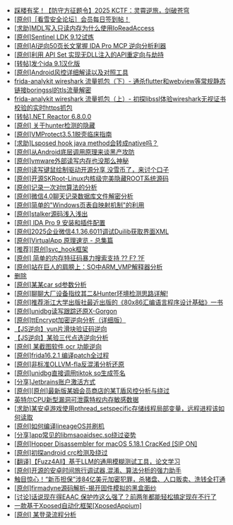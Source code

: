 + [踩楼有奖！【防守方征题令】2025 KCTF：灵霄逆旅，剑破苍穹](https://bbs.kanxue.com/thread-286311.htm)
+ [[原创]［看雪安全论坛］会员每日签到帖！](https://bbs.kanxue.com/thread-128928.htm)
+ [[求助]MDL写入只读内存为什么使用IoReadAccess](https://bbs.kanxue.com/thread-286010.htm)
+ [[原创]Sentinel LDK 9.12试炼](https://bbs.kanxue.com/thread-286836.htm)
+ [[原创]AI逆向50页长文掌握 IDA Pro MCP 逆向分析利器](https://bbs.kanxue.com/thread-286813.htm)
+ [[原创]利用 API Set 实现无DLL注入的API重定向与劫持](https://bbs.kanxue.com/thread-286823.htm)
+ [[转帖]发个ida 9.1汉化版](https://bbs.kanxue.com/thread-286390.htm)
+ [[原创]Android风控详细解读以及对照工具](https://bbs.kanxue.com/thread-286120.htm)
+ [frida-analykit   wireshark 流量抓包（下）- 通杀flutter和webview等常规静态链接boringssl的tls流量解密](https://bbs.kanxue.com/thread-286620.htm)
+ [frida-analykit   wireshark 流量抓包（上）- 初探libssl体验wireshark无视证书校验的实时https抓包](https://bbs.kanxue.com/thread-286510.htm)
+ [[转帖].NET Reactor 6.8.0.0](https://bbs.kanxue.com/thread-270627.htm)
+ [[原创] 关于hunter检测的隐藏](https://bbs.kanxue.com/thread-286674.htm)
+ [[原创]VMProtect3.5.1脱壳临床指南](https://bbs.kanxue.com/thread-286780.htm)
+ [[求助]Lsposed hook java method会转成native吗？](https://bbs.kanxue.com/thread-285751.htm)
+ [[原创]从Android底层调用原理来谈黑产攻防](https://bbs.kanxue.com/thread-278364.htm)
+ [[原创]vmware外部读写内存也没那么神秘](https://bbs.kanxue.com/thread-284956.htm)
+ [[原创]读写键鼠绘制驱动开源分享 没雪币了，来讨个口子](https://bbs.kanxue.com/thread-286756.htm)
+ [[原创]开源SKRoot-Linux内核级完美隐藏ROOT系统源码](https://bbs.kanxue.com/thread-276664.htm)
+ [[原创]记录一次对tt算法的分析](https://bbs.kanxue.com/thread-285955.htm)
+ [[原创]微信4.0聊天记录数据库文件解密分析](https://bbs.kanxue.com/thread-284417.htm)
+ [[原创]简单的"Windows页表自映射机制"的利用](https://bbs.kanxue.com/thread-285332.htm)
+ [[原创]stalker源码浅入浅出](https://bbs.kanxue.com/thread-286837.htm)
+ [[原创] IDA Pro 9 安装和插件配置](https://bbs.kanxue.com/thread-285604.htm)
+ [[原创]2025企业微信4.1.36.6011调试Duilib获取界面XML](https://bbs.kanxue.com/thread-286450.htm)
+ [[原创]VirtualApp 原理速览 - 总集篇](https://bbs.kanxue.com/thread-286728.htm)
+ [[推荐][原创]svc_hook框架](https://bbs.kanxue.com/thread-284713.htm)
+ [[原创] 简单的内存特征码暴力搜索支持 ?? F? ?F](https://bbs.kanxue.com/thread-284451.htm)
+ [[原创]站在巨人的肩膀上：SO中ARM_VMP解释器分析](https://bbs.kanxue.com/thread-286451.htm)
+ [删除](https://bbs.kanxue.com/thread-280966.htm)
+ [[原创]某某car sd参数分析](https://bbs.kanxue.com/thread-286646.htm)
+ [[原创]聊聊大厂设备指纹其二&Hunter环境检测思路详解!](https://bbs.kanxue.com/thread-277402.htm)
+ [[原创]推荐浙江大学出版社最近出版的《80x86汇编语言程序设计基础》一书](https://bbs.kanxue.com/thread-286774.htm)
+ [[原创]unidbg读写跟踪还原X-Gorgon](https://bbs.kanxue.com/thread-285586.htm)
+ [[原创]ttEncrypt加密逆向分析（详细版）](https://bbs.kanxue.com/thread-286273.htm)
+ [【JS逆向】yun片滑块验证码逆向](https://bbs.kanxue.com/thread-286252.htm)
+ [【JS逆向】某验三代点选逆向分析](https://bbs.kanxue.com/thread-286163.htm)
+ [[原创] 某截图软件 ocr 功能逆向](https://bbs.kanxue.com/thread-286803.htm)
+ [[原创]frida16.2.1 编译patch全过程](https://bbs.kanxue.com/thread-284739.htm)
+ [[原创]非标准OLLVM-fla反混淆分析还原](https://bbs.kanxue.com/thread-286549.htm)
+ [[原创]unidbg直接调用tiktok so生成签名](https://bbs.kanxue.com/thread-285623.htm)
+ [[分享]Jetbrains账户激活方式](https://bbs.kanxue.com/thread-284298.htm)
+ [[原创][原创]最新版某姆会员商店的某T盾风控分析与绕过](https://bbs.kanxue.com/thread-286243.htm)
+ [英特尔CPU新型漏洞可泄露特权内存敏感数据](https://bbs.kanxue.com/thread-286842.htm)
+ [[求助]某安卓游戏使用pthread_setspecific存储线程局部变量，远程进程该如何读取](https://bbs.kanxue.com/thread-286750.htm)
+ [[原创]如何编译lineageOS并刷机](https://bbs.kanxue.com/thread-286426.htm)
+ [[分享]app常见的libmsaoaidsec.so绕过姿势](https://bbs.kanxue.com/thread-286784.htm)
+ [[原创]Hopper Disassembler for macOS 5.18.1 CracKed [SIP ON]](https://bbs.kanxue.com/thread-286687.htm)
+ [[原创]初探android crc检测及绕过](https://bbs.kanxue.com/thread-285790.htm)
+ [[翻译]【Fuzz4All】基于LLM的通用模糊测试工具，论文学习](https://bbs.kanxue.com/thread-286844.htm)
+ [[原创]开源的安卓时间旅行调试器,混淆、算法分析的强力助手](https://bbs.kanxue.com/thread-286457.htm)
+ [触目惊心！“新币担保”涉84亿美元加密犯罪，杀猪盘、人口贩卖、洗钱全打通](https://bbs.kanxue.com/thread-286845.htm)
+ [[原创]firmadyne源码解析-揭开固件模拟的黑盒面纱](https://bbs.kanxue.com/thread-286135.htm)
+ [[讨论]话说现在得EAAC 保护咋这么强了？前两年都能轻松搞定现在不行了](https://bbs.kanxue.com/thread-286847.htm)
+ [一款基于Xposed自动化框架[XposedAppium]](https://bbs.kanxue.com/thread-260992.htm)
+ [[原创] 某登录流程分析](https://bbs.kanxue.com/thread-286592.htm)
